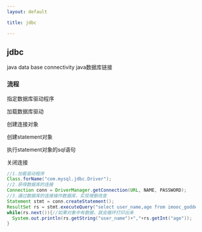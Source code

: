 ```yaml
---
layout: default

title: jdbc

---
```


## jdbc

java data base connectivity java数据库链接

### 流程

指定数据库驱动程序

加载数据库驱动

创建连接对象

创建statement对象

执行statement对象的sql语句

关闭连接

```java
//1.加载驱动程序
Class.forName("com.mysql.jdbc.Driver");
//2.获得数据库的连接
Connection conn = DriverManager.getConnection(URL, NAME, PASSWORD);
//3.通过数据库的连接操作数据库，实现增删改查
Statement stmt = conn.createStatement();
ResultSet rs = stmt.executeQuery("select user_name,age from imooc_goddess");//选择import java.sql.ResultSet;
while(rs.next()){//如果对象中有数据，就会循环打印出来
  System.out.println(rs.getString("user_name")+","+rs.getInt("age"));
}
```

